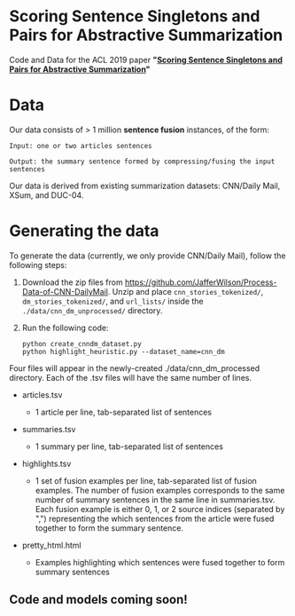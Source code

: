 # Scoring Sentence Singletons and Pairs for Abstractive Summarization
Code and Data for the ACL 2019 paper **"[Scoring Sentence Singletons and Pairs for Abstractive Summarization](https://arxiv.org/abs/1906.00077)"**

# Data

Our data consists of > 1 million **sentence fusion** instances, of the form: 

    Input: one or two articles sentences

    Output: the summary sentence formed by compressing/fusing the input sentences

Our data is derived from existing summarization datasets: CNN/Daily Mail, XSum, and DUC-04.

# Generating the data

To generate the data (currently, we only provide CNN/Daily Mail), follow the following steps:

1) Download the zip files from https://github.com/JafferWilson/Process-Data-of-CNN-DailyMail. Unzip and place `cnn_stories_tokenized/`, `dm_stories_tokenized/`, and `url_lists/` inside the `./data/cnn_dm_unprocessed/` directory.
2) Run the following code:

    ```
    python create_cnndm_dataset.py
    python highlight_heuristic.py --dataset_name=cnn_dm
    ```

Four files will appear in the newly-created ./data/cnn_dm_processed directory. Each of the .tsv files will have the same number of lines.

* articles.tsv
    * 1 article per line, tab-separated list of sentences

* summaries.tsv
    * 1 summary per line, tab-separated list of sentences

* highlights.tsv
    * 1 set of fusion examples per line, tab-separated list of fusion examples. The number of fusion examples corresponds to the same number of summary sentences in the same line in summaries.tsv. Each fusion example is either 0, 1, or 2 source indices (separated by ",") representing the which sentences from the article were fused together to form the summary sentence.

* pretty_html.html
    * Examples highlighting which sentences were fused together to form summary sentences


## Code and models coming soon!
